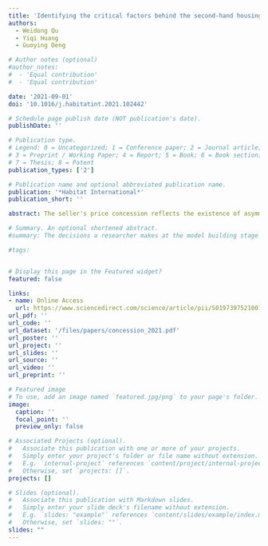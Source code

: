 ```yaml
---
title: 'Identifying the critical factors behind the second-hand housing price concession: Empirical evidence from China'
authors:
  - Weidong Qu
  - Yiqi Huang
  - Guoying Deng

# Author notes (optional)
#author_notes:
#  - 'Equal contribution'
#  - 'Equal contribution'

date: '2021-09-01'
doi: '10.1016/j.habitatint.2021.102442'

# Schedule page publish date (NOT publication's date).
publishDate: ''

# Publication type.
# Legend: 0 = Uncategorized; 1 = Conference paper; 2 = Journal article;
# 3 = Preprint / Working Paper; 4 = Report; 5 = Book; 6 = Book section;
# 7 = Thesis; 8 = Patent
publication_types: ['2']

# Publication name and optional abbreviated publication name.
publication: '*Habitat International*'
publication_short: ''

abstract: The seller's price concession reflects the existence of asymmetric information in the second-hand housing market, and it is beneficial to study the influence of the broker’s commission incentive source on the information transmission in the process of second-hand housing transactions. This study examined 310,332 transactions in 17 cities, using the spatio-temporal autoregressive model. Results mainly revealed price concession under the both sides broker commission arrangement was 1.64% significantly lower than that under the buyer-side commission. The broker commission incentive has a moderating effect on the transmission of market information during transactions, whereas the both-sides commission leads to an increase in the effect of objective market conditions and reduces the difference of effects of individual factors on price concessions. An exogenous demand shock may lead to a change in the relationship between brokers' actions and sellers' pricing strategies. The implications will serve to improve the norms of and transparency in the second-hand housing transaction market, and resolve the disparity between the broker agent mode and commission incentive scheme.

# Summary. An optional shortened abstract.
#summary: The decisions a researcher makes at the model building stage are crucial for parameter identification. This paper contains a number of applied tips for solving identifiability problems and improving the strength of DSGE model parameter identification by fine-tuning the (1) choice of observables, (2) functional specifications, (3) model features and (4) choice of structural shocks. We offer a formal approach based on well-established diagnostics and indicators to uncover and address both theoretical (yes/no) identifiability issues and weak identification from a Bayesian perspective. The concepts are illustrated by two exemplary models that demonstrate the identification properties of different investment adjustment cost specifications and output-gap definitions. Our results provide theoretical support for the use of growth adjustment costs, investment-specific technology, and partial inflation indexation.

#tags:


# Display this page in the Featured widget?
featured: false

links:
- name: Online Access
  url: https://www.sciencedirect.com/science/article/pii/S0197397521001314?via%3Dihub
url_pdf: ''
url_code: ''
url_dataset: '/files/papers/concession_2021.pdf'
url_poster: ''
url_project: ''
url_slides: ''
url_source: ''
url_video: ''
url_preprint: ''

# Featured image
# To use, add an image named `featured.jpg/png` to your page's folder. 
image:
  caption: ''
  focal_point: ''
  preview_only: false

# Associated Projects (optional).
#   Associate this publication with one or more of your projects.
#   Simply enter your project's folder or file name without extension.
#   E.g. `internal-project` references `content/project/internal-project/index.md`.
#   Otherwise, set `projects: []`.
projects: []

# Slides (optional).
#   Associate this publication with Markdown slides.
#   Simply enter your slide deck's filename without extension.
#   E.g. `slides: "example"` references `content/slides/example/index.md`.
#   Otherwise, set `slides: ""`.
slides: ""
---
```

